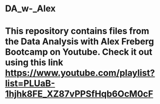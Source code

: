 # DA_w-_Alex
# This repository contains files from the Data Analysis with Alex Freberg Bootcamp on Youtube. Check it out using this link https://www.youtube.com/playlist?list=PLUaB-1hjhk8FE_XZ87vPPSfHqb6OcM0cF
